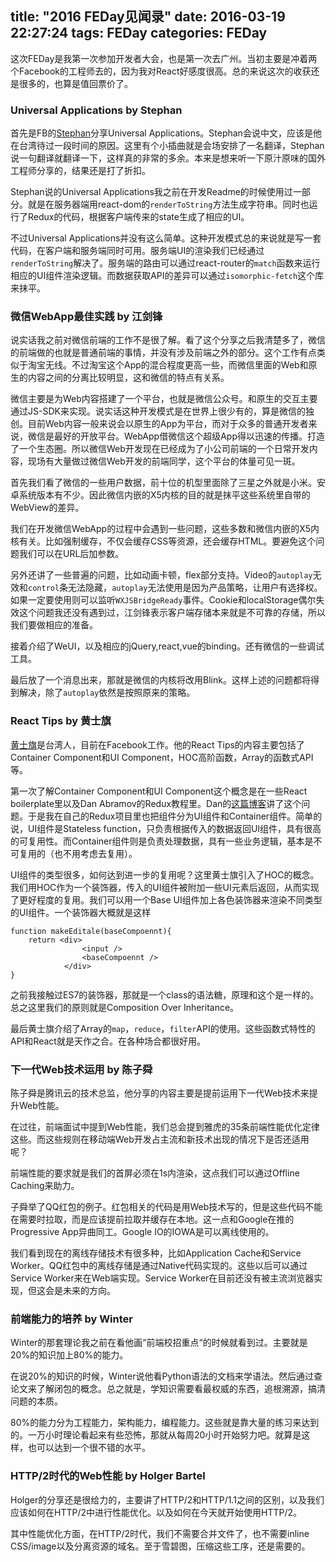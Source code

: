 title: "2016 FEDay见闻录"
date: 2016-03-19 22:27:24
tags: FEDay
categories: FEDay
---

这次FEDay是我第一次参加开发者大会，也是第一次去广州。当初主要是冲着两个Facebook的工程师去的，因为我对React好感度很高。总的来说这次的收获还是很多的，也算是值回票价了。

<!--more-->

### Universal Applications by Stephan
首先是FB的[Stephan](https://twitter.com/stopachka)分享Universal Applications。Stephan会说中文，应该是他在台湾待过一段时间的原因。这里有个小插曲就是会场安排了一名翻译，Stephan说一句翻译就翻译一下，这样真的非常的多余。本来是想来听一下原汁原味的国外工程师分享的，结果还是打了折扣。

Stephan说的Universal Applications我之前在开发Readme的时候使用过一部分。就是在服务器端用react-dom的`renderToString`方法生成字符串。同时也运行了Redux的代码，根据客户端传来的state生成了相应的UI。

不过Universal Applications并没有这么简单。这种开发模式总的来说就是写一套代码，在客户端和服务端同时可用。服务端UI的渲染我们已经通过`renderToString`解决了。服务端的路由可以通过react-router的`match`函数来运行相应的UI组件渲染逻辑。而数据获取API的差异可以通过`isomorphic-fetch`这个库来抹平。


### 微信WebApp最佳实践 by 江剑锋

说实话我之前对微信前端的工作不是很了解。看了这个分享之后我清楚多了，微信的前端做的也就是普通前端的事情，并没有涉及前端之外的部分。这个工作有点类似于淘宝无线。不过淘宝这个App的混合程度更高一些，而微信里面的Web和原生的内容之间的分离比较明显，这和微信的特点有关系。

微信主要是为Web内容搭建了一个平台，也就是微信公众号。和原生的交互主要通过JS-SDK来实现。说实话这种开发模式是在世界上很少有的，算是微信的独创。目前Web内容一般来说会以原生的App为平台，而对于众多的普通开发者来说，微信是最好的开放平台。WebApp借微信这个超级App得以迅速的传播。打造了一个生态圈。所以微信Web开发现在已经成为了小公司前端的一个日常开发内容，现场有大量做过微信Web开发的前端同学，这个平台的体量可见一斑。

首先我们看了微信的一些用户数据，前十位的机型里面除了三星之外就是小米。安卓系统版本有不少。因此微信内嵌的X5内核的目的就是抹平这些系统里自带的WebView的差异。

我们在开发微信WebApp的过程中会遇到一些问题，这些多数和微信内嵌的X5内核有关。比如强制缓存，不仅会缓存CSS等资源，还会缓存HTML。要避免这个问题我们可以在URL后加参数。

另外还讲了一些普遍的问题，比如动画卡顿，flex部分支持。Video的`autoplay`无效和`control`条无法隐藏，`autoplay`无法使用是因为产品策略，让用户有选择权。如果一定要使用则可以监听`WXJSBridgeReady`事件。Cookie和localStorage偶尔失效这个问题我还没有遇到过，江剑锋表示客户端存储本来就是不可靠的存储，所以我们要做相应的准备。

接着介绍了WeUI，以及相应的jQuery,react,vue的binding。还有微信的一些调试工具。

最后放了一个消息出来，那就是微信的内核将改用Blink。这样上述的问题都将得到解决，除了`autoplay`依然是按照原来的策略。

### React Tips by 黄士旗

[黄士旗](https://twitter.com/huang47)是台湾人，目前在Facebook工作。他的React Tips的内容主要包括了Container Component和UI Component，HOC高阶函数，Array的函数式API等。

第一次了解Container Component和UI Component这个概念是在一些React boilerplate里以及Dan Abramov的Redux教程里。Dan的[这篇博客](https://medium.com/@dan_abramov/smart-and-dumb-components-7ca2f9a7c7d0#.kv5gzrgje)讲了这个问题。于是我在自己的Redux项目里也把组件分为UI组件和Container组件。简单的说，UI组件是Stateless function，只负责根据传入的数据返回UI组件，具有很高的可复用性。而Container组件则是负责处理数据，具有一些业务逻辑，基本是不可复用的（也不用考虑去复用）。

UI组件的类型很多，如何达到进一步的复用呢？这里黄士旗引入了HOC的概念。我们用HOC作为一个装饰器，传入的UI组件被附加一些UI元素后返回，从而实现了更好程度的复用。我们可以用一个Base UI组件加上各色装饰器来渲染不同类型的UI组件。一个装饰器大概就是这样

````
function makeEditale(baseCompoennt){
	return <div>
				<input />
				<baseCompoennt />
			</div>
}
````

之前我接触过ES7的装饰器，那就是一个class的语法糖，原理和这个是一样的。总之这里我们的原则就是Composition Over Inheritance。

最后黄士旗介绍了Array的`map`，`reduce`，`filter`API的使用。这些函数式特性的API和React就是天作之合。在各种场合都很好用。


### 下一代Web技术运用 by 陈子舜

陈子舜是腾讯云的技术总监，他分享的内容主要是提前运用下一代Web技术来提升Web性能。

在过往，前端面试中提到Web性能，我们总会提到雅虎的35条前端性能优化定律这些。而这些规则在移动端Web开发占主流和新技术出现的情况下是否还适用呢？

前端性能的要求就是我们的首屏必须在1s内渲染，这点我们可以通过Offline Caching来助力。

子舜举了QQ红包的例子。红包相关的代码是用Web技术写的，但是这些代码不能在需要时拉取，而是应该提前拉取并缓存在本地。这一点和Google在推的Progressive App异曲同工。Google IO的IOWA是可以离线使用的。

我们看到现在的离线存储技术有很多种，比如Application Cache和Service Worker。QQ红包中的离线存储是通过Native代码实现的。这些以后可以通过Service Worker来在Web端实现。Service Worker在目前还没有被主流浏览器实现，但这会是未来的方向。

### 前端能力的培养 by Winter

Winter的那套理论我之前在看他画“前端校招重点“的时候就看到过。主要就是20%的知识加上80%的能力。

在说20%的知识的时候，Winter说他看Python语法的文档来学语法。然后通过查论文来了解闭包的概念。总之就是，学知识需要看最权威的东西，追根溯源，搞清问题的本质。

80%的能力分为工程能力，架构能力，编程能力。这些就是靠大量的练习来达到的。一万小时理论看起来有些恐怖，那就从每周20小时开始努力吧。就算是这样，也可以达到一个很不错的水平。

### HTTP/2时代的Web性能 by Holger Bartel

Holger的分享还是很给力的，主要讲了HTTP/2和HTTP/1.1之间的区别，以及我们应该如何在HTTP/2中进行性能优化。以及如何在今天就开始使用HTTP/2。

其中性能优化方面，在HTTP/2时代，我们不需要合并文件了，也不需要inline CSS/image以及分离资源的域名。至于雪碧图，压缩这些工序，还是需要的。

























